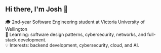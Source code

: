 ## Hi there, I'm Josh 👋

🎓 2nd-year Software Engineering student at Victoria University of Wellington  
🌱 Learning: software design patterns, cybersecurity, networks, and full-stack development.  
💡 Interests: backend development, cybersecurity, cloud, and AI.


<!--
**joshuapinpin/joshuapinpin** is a ✨ _special_ ✨ repository because its `README.md` (this file) appears on your GitHub profile.

Here are some ideas to get you started:

- 🔭 I’m currently working on ...
- 🌱 I’m currently learning ...
- 👯 I’m looking to collaborate on ...
- 🤔 I’m looking for help with ...
- 💬 Ask me about ...
- 📫 How to reach me: ...
- 😄 Pronouns: ...
- ⚡ Fun fact: ...
-->
